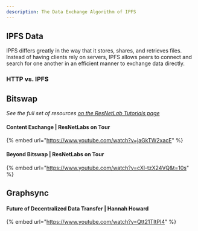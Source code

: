 ```yaml
---
description: The Data Exchange Algorithm of IPFS
---
```


## IPFS Data
IPFS differs greatly in the way that it stores, shares, and retrieves files. Instead of having clients rely on servers, IPFS allows peers to connect and search for one another in an efficient manner to exchange data directly.

### HTTP vs. IPFS

## Bitswap
_See the full set of resources [on the ResNetLab Tutorials page](https://research.protocol.ai/tutorials/resnetlab-on-tour)_

#### Content Exchange | ResNetLabs on Tour

{% embed url="https://www.youtube.com/watch?v=jaGkTW2xacE" %}

#### Beyond Bitswap | ResNetLabs on Tour <!-- Presenter?-->

<!-- Add introduction here -->

{% embed url="https://www.youtube.com/watch?v=cXl-tzX24VQ&t=10s" %}

<!-- Add summarizing points -->

## Graphsync

#### Future of Decentralized Data Transfer | Hannah Howard

<!-- Need an intro paragraph -->

{% embed url="https://www.youtube.com/watch?v=Qtt21TItPI4" %}

<!-- Summarizing points -->
